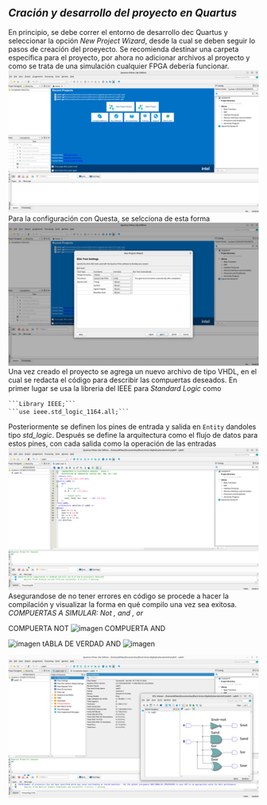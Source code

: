 *Cración y desarrollo del proyecto en Quartus*
-

En principio, se debe correr el entorno de desarrollo dec Quartus y seleccionar la opción *New Project Wizard*, desde la cual se deben seguir lo pasos de creación del proeyecto. Se recomienda destinar una carpeta específica para el proyecto, por ahora no adicionar archivos al proyecto y como se trata de una simulación cualquier FPGA debería funcionar.
![Figura 1](imagenes/figura1.png)
Para la configuración con Questa, se selcciona de esta forma
![Figura 2](imagenes/figura2.png)
Una vez creado el proyecto se agrega un nuevo archivo de tipo VHDL, en el cual se redacta el código para describir las compuertas deseados.
En primer lugar se usa la libreria del IEEE para *Standard Logic* como
  
    ```Library IEEE;```
    ```use ieee.std_logic_1164.all;```
Posteriormente se definen los pines de entrada y salida en ```Entity``` dandoles tipo *std_logic*. Después se define la arquitectura como el flujo de datos para estos pines, con cada salida como la operación de las entradas
![Figura 3](imagenes/figura3.png)
Asegurandose de no tener errores en código se procede a hacer la compilación y visualizar la forma en qué compilo una vez sea exitosa.
*COMPUERTAS A SIMULAR: Not , and , or*

COMPUERTA NOT
![imagen](https://github.com/Juanseyanez/ElectronicaDigital1-G2-E3/assets/150001189/9af03a8d-529b-42c3-8296-d5c6bde38ee9)
COMPUERTA AND

![imagen](https://github.com/Juanseyanez/ElectronicaDigital1-G2-E3/assets/150001189/817b261b-6fb9-434f-8073-ba444ce19592)
tABLA DE VERDAD AND
![imagen](https://github.com/Juanseyanez/ElectronicaDigital1-G2-E3/assets/150001189/6ce10dad-d74e-4374-bf47-8af74e3dfded)



![Figura 4](imagenes/figura4.png)
